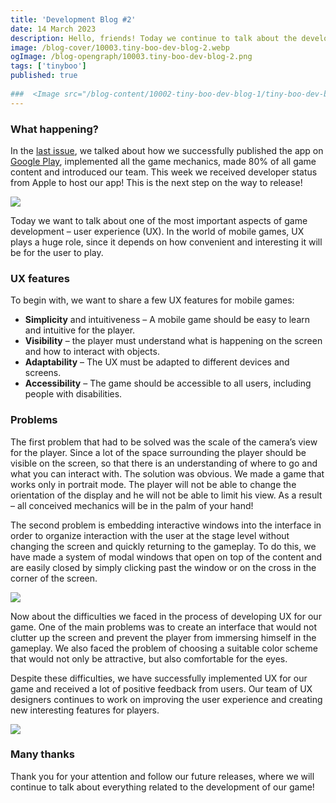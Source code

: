 ```yaml
---
title: 'Development Blog #2'
date: 14 March 2023
description: Hello, friends! Today we continue to talk about the development of our mobile game about Boo.
image: /blog-cover/10003.tiny-boo-dev-blog-2.webp
ogImage: /blog-opengraph/10003.tiny-boo-dev-blog-2.png
tags: ['tinyboo']
published: true
	
###  <Image src="/blog-content/10002-tiny-boo-dev-blog-1/tiny-boo-dev-blog-1-2.webp"></Image>
---
```


### What happening?

In the [last issue](https://ravy.pro/blogs/tiny-boo-dev-blog-1), we talked about how we successfully published the app on [Google Play](https://play.google.com/store/apps/details?id=com.Ravy.TinyBooHomecoming), implemented all the game mechanics, made 80% of all game content and introduced our team. This week we received developer status from Apple to host our app! This is the next step on the way to release!

<Image src="/blog-content/10003-tiny-boo-dev-blog-2/tiny-boo-dev-blog-2-1.webp"></Image>

Today we want to talk about one of the most important aspects of game development – user experience (UX). In the world of mobile games, UX plays a huge role, since it depends on how convenient and interesting it will be for the user to play.

### UX features

To begin with, we want to share a few UX features for mobile games:

- **Simplicity** and intuitiveness – A mobile game should be easy to learn and intuitive for the player.
- **Visibility** – the player must understand what is happening on the screen and how to interact with objects.
- **Adaptability** – The UX must be adapted to different devices and screens.
- **Accessibility** – The game should be accessible to all users, including people with disabilities.

### Problems

The first problem that had to be solved was the scale of the camera’s view for the player. Since a lot of the space surrounding the player should be visible on the screen, so that there is an understanding of where to go and what you can interact with. The solution was obvious. We made a game that works only in portrait mode. The player will not be able to change the orientation of the display and he will not be able to limit his view. As a result – all conceived mechanics will be in the palm of your hand!

The second problem is embedding interactive windows into the interface in order to organize interaction with the user at the stage level without changing the screen and quickly returning to the gameplay. To do this, we have made a system of modal windows that open on top of the content and are easily closed by simply clicking past the window or on the cross in the corner of the screen.

<Image src="/blog-content/10003-tiny-boo-dev-blog-2/tiny-boo-dev-blog-2-2.webp"></Image>

Now about the difficulties we faced in the process of developing UX for our game. One of the main problems was to create an interface that would not clutter up the screen and prevent the player from immersing himself in the gameplay. We also faced the problem of choosing a suitable color scheme that would not only be attractive, but also comfortable for the eyes.

Despite these difficulties, we have successfully implemented UX for our game and received a lot of positive feedback from users. Our team of UX designers continues to work on improving the user experience and creating new interesting features for players.

<Image src="/blog-content/10003-tiny-boo-dev-blog-2/tiny-boo-dev-blog-2-3.webp"></Image>

### Many thanks
Thank you for your attention and follow our future releases, where we will continue to talk about everything related to the development of our game!


